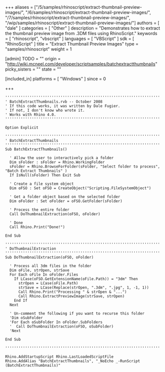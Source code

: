 +++
aliases = ["/5/samples/rhinoscript/extract-thumbnail-preview-images/", "/6/samples/rhinoscript/extract-thumbnail-preview-images/", "/7/samples/rhinoscript/extract-thumbnail-preview-images/", "/wip/samples/rhinoscript/extract-thumbnail-preview-images/"]
authors = [ "dale" ]
categories = [ "Other" ]
description = "Demonstrates how to extract the thumbnail preview image from .3DM files using RhinoScript."
keywords = [ "rhinoscript", "vbscript" ]
languages = [ "VBScript" ]
sdk = [ "RhinoScript" ]
title = "Extract Thumbnail Preview Images"
type = "samples/rhinoscript"
weight = 1

[admin]
TODO = ""
origin = "http://wiki.mcneel.com/developer/scriptsamples/batchextractthumbnails"
picky_sisters = ""
state = ""

[included_in]
platforms = [ "Windows" ]
since = 0

+++

```vbnet
'''''''''''''''''''''''''''''''''''''''''''''''''''''''''''''''''''''''''''''
' BatchExtractThumbnails.rvb -- October 2008
' If this code works, it was written by Dale Fugier.
' If not, I don't know who wrote it.
' Works with Rhino 4.0.
'''''''''''''''''''''''''''''''''''''''''''''''''''''''''''''''''''''''''''''

Option Explicit

'''''''''''''''''''''''''''''''''''''''''''''''''''''''''''''''''''''''''''''
' BatchExtractThumbnails
'''''''''''''''''''''''''''''''''''''''''''''''''''''''''''''''''''''''''''''
Sub BatchExtractThumbnails()

  ' Allow the user to interactively pick a folder
  Dim sFolder : sFolder = Rhino.WorkingFolder
  sFolder = Rhino.BrowseForFolder(sFolder, "Select folder to process", "Batch Extract Thumbnails" )
  If IsNull(sFolder) Then Exit Sub

  ' Create a file system object
  Dim oFSO : Set oFSO = CreateObject("Scripting.FileSystemObject")

  ' Get a folder object based on the selected folder
  Dim oFolder : Set oFolder = oFSO.GetFolder(sFolder)

  ' Process the entire folder
  Call DoThumbnailExtraction(oFSO, oFolder)

  ' Done
  Call Rhino.Print("Done!")  

End Sub

'''''''''''''''''''''''''''''''''''''''''''''''''''''''''''''''''''''''''''''
' DoThumbnailExtraction
'''''''''''''''''''''''''''''''''''''''''''''''''''''''''''''''''''''''''''''
Sub DoThumbnailExtraction(oFSO, oFolder)

  ' Process all 3dm files in the folder
  Dim oFile, strOpen, strSave
  For Each oFile In oFolder.Files
    If LCase(oFSO.GetExtensionName(oFile.Path)) = "3dm" Then
      strOpen = LCase(oFile.Path)
      strSave = LCase(Replace(strOpen, ".3dm", ".jpg", 1, -1, 1))
      Call Rhino.Print("Processing " & strOpen & "...")
      Call Rhino.ExtractPreviewImage(strSave, strOpen)
    End If
  Next

  ' Un-comment the following if you want to recurse this folder
  'Dim oSubFolder
  'For Each oSubFolder In oFolder.SubFolders
  '  Call DoThumbnailExtraction(oFSO, oSubFolder)
  'Next

End Sub

'''''''''''''''''''''''''''''''''''''''''''''''''''''''''''''''''''''''''''''

Rhino.AddStartupScript Rhino.LastLoadedScriptFile
Rhino.AddAlias "BatchExtractThumbnails", "_NoEcho _-RunScript (BatchExtractThumbnails)"
```
